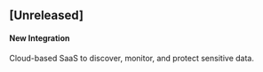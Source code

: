 ## [Unreleased]
#### New Integration
Cloud-based SaaS to discover, monitor, and protect sensitive data.
